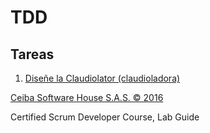 # TDD

## Tareas

1. [Diseñe la Claudiolator (claudioladora)](/alexanderjaramilloceiba/tdd-nodejs/tree/workshop/1/)

[Ceiba Software House S.A.S. © 2016](https://www.ceiba.com.co/)

Certified Scrum Developer Course, Lab Guide
